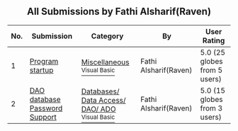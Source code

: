﻿<div align="center">

## All Submissions by Fathi Alsharif\(Raven\)

</div>

No.  | Submission | Category | By   | User Rating
---- | ---------- | -------- | ---- | -----------
1 | [Program startup<br />](https://github.com/Planet-Source-Code/fathi-alsharif-raven-program-startup__1-49611) | [Miscellaneous<br /><sup>Visual Basic</sup>](../ByCategory/miscellaneous__1-1.md) | Fathi Alsharif\(Raven\) | 5.0 (25 globes from 5 users)
2 | [DAO database Password Support<br />](https://github.com/Planet-Source-Code/fathi-alsharif-raven-dao-database-password-support__1-49612) | [Databases/ Data Access/ DAO/ ADO<br /><sup>Visual Basic</sup>](../ByCategory/databases-data-access-dao-ado__1-6.md) | Fathi Alsharif\(Raven\) | 5.0 (15 globes from 3 users)
